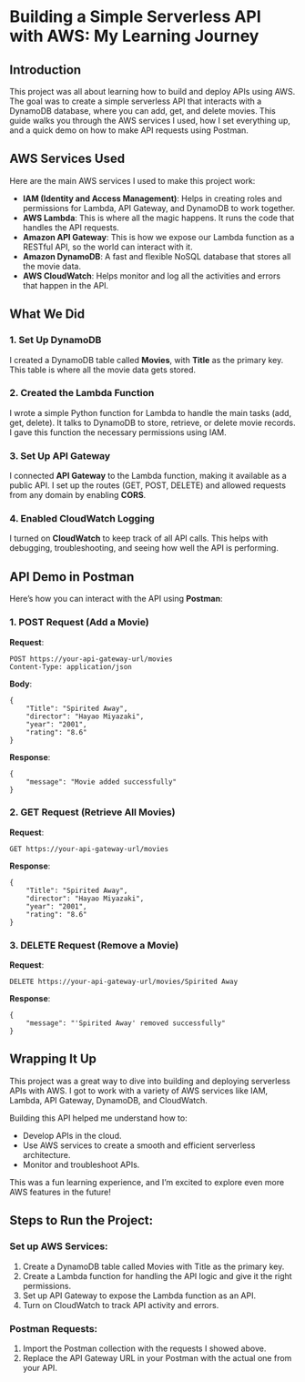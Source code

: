 # Building a Simple Serverless API with AWS: My Learning Journey

## Introduction

This project was all about learning how to build and deploy APIs using AWS. The goal was to create a simple serverless API that interacts with a DynamoDB database, where you can add, get, and delete movies. This guide walks you through the AWS services I used, how I set everything up, and a quick demo on how to make API requests using Postman.

## AWS Services Used

Here are the main AWS services I used to make this project work:

- **IAM (Identity and Access Management)**: Helps in creating roles and permissions for Lambda, API Gateway, and DynamoDB to work together.
- **AWS Lambda**: This is where all the magic happens. It runs the code that handles the API requests.
- **Amazon API Gateway**: This is how we expose our Lambda function as a RESTful API, so the world can interact with it.
- **Amazon DynamoDB**: A fast and flexible NoSQL database that stores all the movie data.
- **AWS CloudWatch**: Helps monitor and log all the activities and errors that happen in the API.

## What We Did

### 1. Set Up DynamoDB

I created a DynamoDB table called **Movies**, with **Title** as the primary key. This table is where all the movie data gets stored.

### 2. Created the Lambda Function

I wrote a simple Python function for Lambda to handle the main tasks (add, get, delete). It talks to DynamoDB to store, retrieve, or delete movie records. I gave this function the necessary permissions using IAM.

### 3. Set Up API Gateway

I connected **API Gateway** to the Lambda function, making it available as a public API. I set up the routes (GET, POST, DELETE) and allowed requests from any domain by enabling **CORS**.

### 4. Enabled CloudWatch Logging

I turned on **CloudWatch** to keep track of all API calls. This helps with debugging, troubleshooting, and seeing how well the API is performing.

## API Demo in Postman

Here’s how you can interact with the API using **Postman**:

### 1. POST Request (Add a Movie)

**Request**:

```http
POST https://your-api-gateway-url/movies
Content-Type: application/json
```
**Body**:

```http
{
    "Title": "Spirited Away",
    "director": "Hayao Miyazaki",
    "year": "2001",
    "rating": "8.6"
}
```

**Response**:

```http
{
    "message": "Movie added successfully"
}

```

### 2. GET Request (Retrieve All Movies)

**Request**:

```http
GET https://your-api-gateway-url/movies
```

**Response**:

```http
{
    "Title": "Spirited Away",
    "director": "Hayao Miyazaki",
    "year": "2001",
    "rating": "8.6"
}
```

### 3. DELETE Request (Remove a Movie)

**Request**:

```http
DELETE https://your-api-gateway-url/movies/Spirited Away
```

**Response**:

```http
{
    "message": "'Spirited Away' removed successfully"
}

```

## Wrapping It Up

This project was a great way to dive into building and deploying serverless APIs with AWS. I got to work with a variety of AWS services like IAM, Lambda, API Gateway, DynamoDB, and CloudWatch.

Building this API helped me understand how to:

- Develop APIs in the cloud.
- Use AWS services to create a smooth and efficient serverless architecture.
- Monitor and troubleshoot APIs.

This was a fun learning experience, and I’m excited to explore even more AWS features in the future!

## Steps to Run the Project:

### Set up AWS Services:

1. Create a DynamoDB table called Movies with Title as the primary key.
2. Create a Lambda function for handling the API logic and give it the right permissions.
3. Set up API Gateway to expose the Lambda function as an API.
4. Turn on CloudWatch to track API activity and errors.

### Postman Requests:

1. Import the Postman collection with the requests I showed above.
2. Replace the API Gateway URL in your Postman with the actual one from your API.
